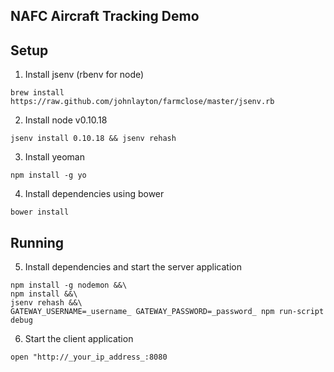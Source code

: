 NAFC Aircraft Tracking Demo
---------------------------

Setup
-----

1. Install jsenv (rbenv for node)
```
brew install https://raw.github.com/johnlayton/farmclose/master/jsenv.rb
```

2. Install node v0.10.18
```
jsenv install 0.10.18 && jsenv rehash
```

3. Install yeoman
```
npm install -g yo
```

4. Install dependencies using bower
```
bower install
```

Running
-------

5. Install dependencies and start the server application

```
npm install -g nodemon &&\
npm install &&\
jsenv rehash &&\
GATEWAY_USERNAME=_username_ GATEWAY_PASSWORD=_password_ npm run-script debug
```

6. Start the client application

```
open "http://_your_ip_address_:8080
```
